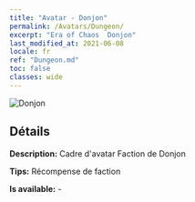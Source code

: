 ```yaml
---
title: "Avatar - Donjon"
permalink: /Avatars/Dungeon/
excerpt: "Era of Chaos  Donjon"
last_modified_at: 2021-06-08
locale: fr
ref: "Dungeon.md"
toc: false
classes: wide
---
```

 ![Donjon](/images/a/avatarFrame_45.png)

## Détails

 **Description:** Cadre d'avatar Faction de Donjon 

 **Tips:** Récompense de faction 

 **Is available:**  - 

